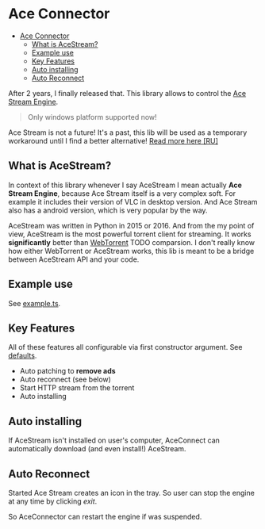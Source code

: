 # Ace Connector

- [Ace Connector](#ace-connector)
  - [What is AceStream?](#what-is-acestream)
  - [Example use](#example-use)
  - [Key Features](#key-features)
  - [Auto installing](#auto-installing)
  - [Auto Reconnect](#auto-reconnect)

After 2 years, I finally released that.
This library allows to control the [Ace Stream Engine](https://wiki.acestream.media/).
> Only windows platform supported now!

Ace Stream is not a future! It's a past, this lib will be used as a temporary workaround until I find a better alternative! [Read more here [RU]](https://lifeservice.me/zamena-ace-stream-kak-smotret-serialy-i-filmy/)

## What is AceStream?

In context of this library whenever I say AceStream I mean actually **Ace Stream Engine**, because Ace Stream itself is a very complex soft.
For example it includes their version of VLC in desktop version. And Ace Stream also has a android version, which is very popular by the way.

AceStream was written in Python in 2015 or 2016. And from the my point of view, AceStream is the most powerful torrent client for streaming. It works **significantly** better than [WebTorrent](https://webtorrent.io/desktop/) TODO comparsion. I don't really know how either WebTorrent or AceStream works, this lib is meant to be a bridge between AceStream API and your code.

## Example use

See [example.ts](./example.ts).

## Key Features

All of these features all configurable via first constructor argument. See [defaults](src/index.ts). 

- Auto patching to **remove ads**
- Auto reconnect (see below)
- Start HTTP stream from the torrent
- Auto installing

## Auto installing

If AceStream isn't installed on user's computer, AceConnect can automatically download (and even install!) AceStream.

<!-- AceConnector executes; auto auto-opening installer and emulating keyboard events -->

## Auto Reconnect

Started Ace Stream creates an icon in the tray.
So user can stop the engine at any time by clicking *exit*.

So AceConnector can restart the engine if was suspended.
